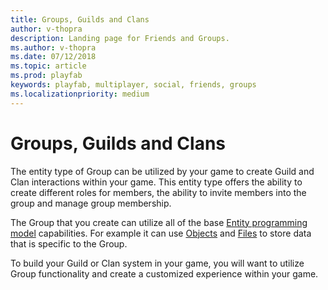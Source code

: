 ```yaml
---
title: Groups, Guilds and Clans
author: v-thopra
description: Landing page for Friends and Groups.
ms.author: v-thopra
ms.date: 07/12/2018
ms.topic: article
ms.prod: playfab
keywords: playfab, multiplayer, social, friends, groups
ms.localizationpriority: medium
---
```


# Groups, Guilds and Clans

The entity type of Group can be utilized by your game to create Guild and Clan interactions within your game. This entity type offers the ability to create different roles for members, the ability to invite members into the group and manage group membership.

The Group that you create can utilize all of the base [Entity programming model](../../data/entities/index.md) capabilities. For example it can use [Objects](../../data/playerdata/entity-objects.md) and [Files](../../data/playerdata/entity-files.md) to store data that is specific to the Group.

To build your Guild or Clan system in your game, you will want to utilize Group functionality and create a customized experience within your game.
